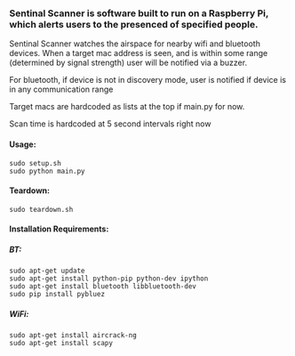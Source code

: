 ### Sentinal Scanner is software built to run on a Raspberry Pi, which alerts users to the presenced of specified people.


Sentinal Scanner watches the airspace for nearby wifi and bluetooth devices.
When a target mac address is seen, and is within some range (determined by signal strength) user will be notified via a buzzer.

For bluetooth, if device is not in discovery mode, user is notified if device is in any communication range


Target macs are hardcoded as lists at the top if main.py for now.

Scan time is hardcoded at 5 second intervals right now

#### Usage:
```
sudo setup.sh
sudo python main.py
```

#### Teardown:
```
sudo teardown.sh
```

#### Installation Requirements:

##### BT:
```
sudo apt-get update
sudo apt-get install python-pip python-dev ipython
sudo apt-get install bluetooth libbluetooth-dev
sudo pip install pybluez
```

##### WiFi:
```
sudo apt-get install aircrack-ng
sudo apt-get install scapy
```
